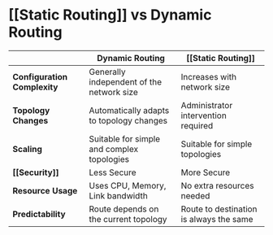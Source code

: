 # [[Static Routing]] vs Dynamic Routing

||Dynamic Routing|[[Static Routing]]|
|---|---|---|
|**Configuration Complexity**|Generally independent of the network size|Increases with network size|
|**Topology Changes**|Automatically adapts to topology changes|Administrator intervention required|
|**Scaling**|Suitable for simple and complex topologies|Suitable for simple topologies|
|**[[Security]]**|Less Secure|More Secure|
|**Resource Usage**|Uses CPU, Memory, Link bandwidth|No extra resources needed|
|**Predictability**|Route depends on the current topology|Route to destination is always the same|

